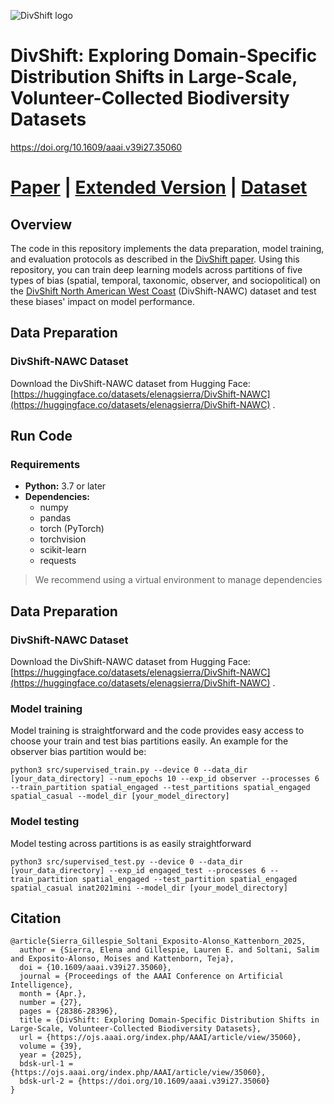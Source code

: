 ![DivShift logo](https://github.com/user-attachments/assets/87ed051a-464d-470a-83cd-57f49c15018b)


# DivShift: Exploring Domain-Specific Distribution Shifts in Large-Scale, Volunteer-Collected Biodiversity Datasets
https://doi.org/10.1609/aaai.v39i27.35060

# [Paper](https://ojs.aaai.org/index.php/AAAI/article/view/35060) | [Extended Version](https://arxiv.org/abs/2410.19816) | [Dataset](https://huggingface.co/datasets/elenagsierra/DivShift-NAWC)

## Overview

The code in this repository implements the data preparation, model training, and evaluation protocols as described in the [DivShift paper](https://ojs.aaai.org/index.php/AAAI/article/view/35060). Using this repository, you can train deep learning models across partitions of five types of bias (spatial, temporal, taxonomic, observer, and sociopolitical) on the [DivShift North American West Coast](https://huggingface.co/datasets/elenagsierra/DivShift-NAWC) (DivShift-NAWC) dataset and test these biases' impact on model performance.

## Data Preparation

### DivShift-NAWC Dataset

Download the DivShift-NAWC dataset from Hugging Face:  
[https://huggingface.co/datasets/elenagsierra/DivShift-NAWC](https://huggingface.co/datasets/elenagsierra/DivShift-NAWC) .

## Run Code

### Requirements

- **Python:** 3.7 or later  
- **Dependencies:**  
  - numpy
  - pandas
  - torch (PyTorch)
  - torchvision
  - scikit-learn
  - requests

> We recommend using a virtual environment to manage dependencies

## Data Preparation

### DivShift-NAWC Dataset

Download the DivShift-NAWC dataset from Hugging Face:  
[https://huggingface.co/datasets/elenagsierra/DivShift-NAWC](https://huggingface.co/datasets/elenagsierra/DivShift-NAWC) .

### Model training

Model training is straightforward and the code provides easy access to choose your train and test bias partitions easily. An example for the observer bias partition would be:
```
python3 src/supervised_train.py --device 0 --data_dir [your_data_directory] --num_epochs 10 --exp_id observer --processes 6 --train_partition spatial_engaged --test_partitions spatial_engaged spatial_casual --model_dir [your_model_directory]
```

### Model testing

Model testing across partitions is as easily straightforward

```
python3 src/supervised_test.py --device 0 --data_dir [your_data_directory] --exp_id engaged_test --processes 6 --train_partition spatial_engaged --test_partition spatial_engaged spatial_casual inat2021mini --model_dir [your_model_directory]
```
## Citation

```
@article{Sierra_Gillespie_Soltani_Exposito-Alonso_Kattenborn_2025,
  author = {Sierra, Elena and Gillespie, Lauren E. and Soltani, Salim and Exposito-Alonso, Moises and Kattenborn, Teja},
  doi = {10.1609/aaai.v39i27.35060},
  journal = {Proceedings of the AAAI Conference on Artificial Intelligence},
  month = {Apr.},
  number = {27},
  pages = {28386-28396},
  title = {DivShift: Exploring Domain-Specific Distribution Shifts in Large-Scale, Volunteer-Collected Biodiversity Datasets},
  url = {https://ojs.aaai.org/index.php/AAAI/article/view/35060},
  volume = {39},
  year = {2025},
  bdsk-url-1 = {https://ojs.aaai.org/index.php/AAAI/article/view/35060},
  bdsk-url-2 = {https://doi.org/10.1609/aaai.v39i27.35060}
}
```



